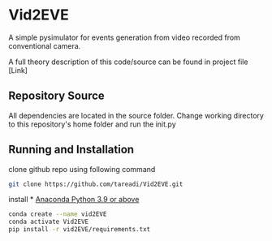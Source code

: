 # Vid2EVE

A simple pysimulator for events generation from video recorded from conventional camera. 

A full theory description of this code/source can be found in project file [Link]

## Repository Source
All dependencies are located in the source folder. Change working directory to this repository's home folder and run the init.py

## Running and Installation
clone github repo using following command

```bash
git clone https://github.com/tareadi/Vid2EVE.git
```

install 
    * [Anaconda Python 3.9 or above](https://www.anaconda.com/products/individual)

```bash
conda create --name vid2EVE
conda activate Vid2EVE
pip install -r vid2EVE/requirements.txt
```
